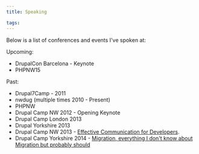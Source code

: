 ```yaml
---
title: Speaking

tags:
---
```

Below is a list of conferences and events I've spoken at:

Upcoming:

* DrupalCon Barcelona - Keynote
* PHPNW15

Past:

- Drupal7Camp - 2011
- nwdug (multiple times 2010 - Present)
- PHPNW
- Drupal Camp NW 2012 - Opening Keynote
- Drupal Camp London 2013
- Drupal Yorkshire 2013
- Drupal Camp NW 2013 - [Effective Communication for Developers](https://speakerdeck.com/mikebell/effective-communication-for-developers).
- Drupal Camp Yorkshire 2014 - [Migration, everything I don't know about Migration but probably should](https://speakerdeck.com/mikebell/migration-everything-i-dont-know-about-migration-but-probably-should)
